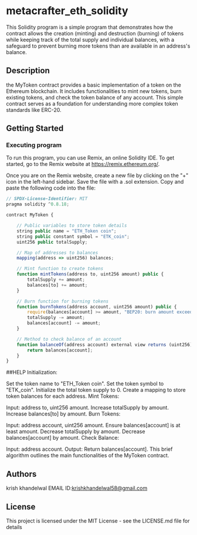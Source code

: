 # metacrafter_eth_solidity
This Solidity program is a simple program that demonstrates how the contract allows the creation (minting) and destruction (burning) of tokens while keeping track of the total supply and individual balances, with a safeguard to prevent burning more tokens than are available in an address's balance.
## Description
the MyToken contract provides a basic implementation of a token on the Ethereum blockchain. It includes functionalities to mint new tokens, burn existing tokens, and check the token balance of any account. This simple contract serves as a foundation for understanding more complex token standards like ERC-20.


## Getting Started

### Executing program

To run this program, you can use Remix, an online Solidity IDE. To get started, go to the Remix website at https://remix.ethereum.org/.

Once you are on the Remix website, create a new file by clicking on the "+" icon in the left-hand sidebar. Save the file with a .sol extension. Copy and paste the following code into the file:
```javascript
// SPDX-License-Identifier: MIT
pragma solidity ^0.8.18;

contract MyToken {

    // Public variables to store token details
    string public name = "ETH_Token coin";
    string public constant symbol = "ETK_coin";
    uint256 public totalSupply;

    // Map of addresses to balances
    mapping(address => uint256) balances;

    // Mint function to create tokens
    function mintTokens(address to, uint256 amount) public {
        totalSupply += amount;
        balances[to] += amount;
    }

    // Burn function for burning tokens
    function burnTokens(address account, uint256 amount) public {
        require(balances[account] >= amount, "BEP20: burn amount exceeds balance");
        totalSupply -= amount;
        balances[account] -= amount;
    }

    // Method to check balance of an account
    function balanceOf(address account) external view returns (uint256) {
        return balances[account];
    }
}


```
##HELP
Initialization:

Set the token name to "ETH_Token coin".
Set the token symbol to "ETK_coin".
Initialize the total token supply to 0.
Create a mapping to store token balances for each address.
Mint Tokens:

Input: address to, uint256 amount.
Increase totalSupply by amount.
Increase balances[to] by amount.
Burn Tokens:

Input: address account, uint256 amount.
Ensure balances[account] is at least amount.
Decrease totalSupply by amount.
Decrease balances[account] by amount.
Check Balance:

Input: address account.
Output: Return balances[account].
This brief algorithm outlines the main functionalities of the MyToken contract.

## Authors

krish khandelwal 
EMAIL ID:krishkhandelwal58@gmail.com


## License

This project is licensed under the MIT License - see the LICENSE.md file for details
